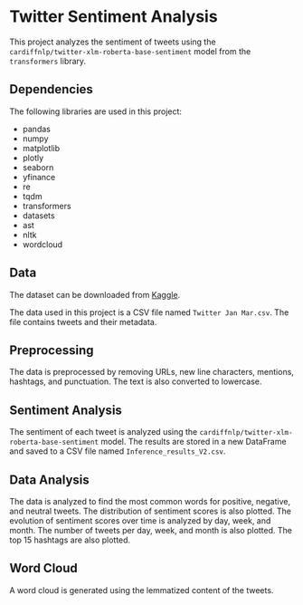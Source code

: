 # Twitter Sentiment Analysis

This project analyzes the sentiment of tweets using the `cardiffnlp/twitter-xlm-roberta-base-sentiment` model from the `transformers` library.

## Dependencies

The following libraries are used in this project:
- pandas
- numpy
- matplotlib
- plotly
- seaborn
- yfinance
- re
- tqdm
- transformers
- datasets
- ast
- nltk
- wordcloud

## Data

The dataset can be downloaded from [Kaggle](https://www.kaggle.com/datasets/khalidryder777/500k-chatgpt-tweets-jan-mar-2023).

The data used in this project is a CSV file named `Twitter Jan Mar.csv`. The file contains tweets and their metadata.

## Preprocessing

The data is preprocessed by removing URLs, new line characters, mentions, hashtags, and punctuation. The text is also converted to lowercase.

## Sentiment Analysis

The sentiment of each tweet is analyzed using the `cardiffnlp/twitter-xlm-roberta-base-sentiment` model. The results are stored in a new DataFrame and saved to a CSV file named `Inference_results_V2.csv`.

## Data Analysis

The data is analyzed to find the most common words for positive, negative, and neutral tweets. The distribution of sentiment scores is also plotted. The evolution of sentiment scores over time is analyzed by day, week, and month. The number of tweets per day, week, and month is also plotted. The top 15 hashtags are also plotted.

## Word Cloud

A word cloud is generated using the lemmatized content of the tweets.
